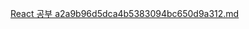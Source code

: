 [React 공부 a2a9b96d5dca4b5383094bc650d9a312.md](https://github.com/COMP-2021/COMP-summer-study/files/6968046/React.a2a9b96d5dca4b5383094bc650d9a312.md)
